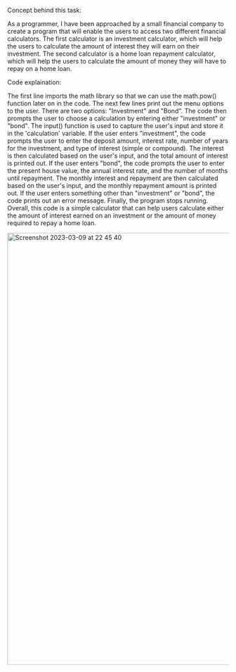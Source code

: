 Concept behind this task:

As a programmer, I have been approached by a small financial company to create a program that will enable the users to access two different financial calculators. The first calculator is an investment calculator, which will help the users to calculate the amount of interest they will earn on their investment. The second calculator is a home loan repayment calculator, which will help the users to calculate the amount of money they will have to repay on a home loan.

Code explaination:

The first line imports the math library so that we can use the math.pow() function later on in the code.
The next few lines print out the menu options to the user. There are two options: "Investment" and "Bond".
The code then prompts the user to choose a calculation by entering either "investment" or "bond". The input() function is used to capture the user's input and store it in the 'calculation' variable.
If the user enters "investment", the code prompts the user to enter the deposit amount, interest rate, number of years for the investment, and type of interest (simple or compound). The interest is then calculated based on the user's input, and the total amount of interest is printed out.
If the user enters "bond", the code prompts the user to enter the present house value, the annual interest rate, and the number of months until repayment. The monthly interest and repayment are then calculated based on the user's input, and the monthly repayment amount is printed out.
If the user enters something other than "investment" or "bond", the code prints out an error message.
Finally, the program stops running.
Overall, this code is a simple calculator that can help users calculate either the amount of interest earned on an investment or the amount of money required to repay a home loan.


<img width="982" alt="Screenshot 2023-03-09 at 22 45 40" src="https://user-images.githubusercontent.com/119043038/224177707-87ef8ae2-23f8-4dfb-a08a-29c7025712fa.png">
